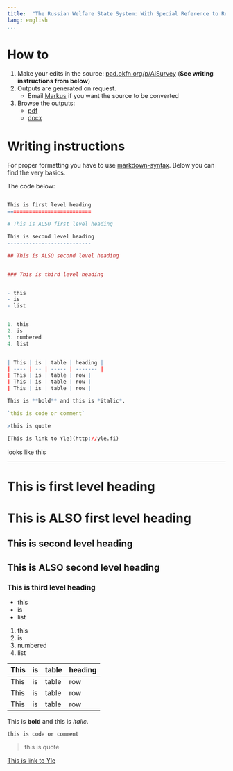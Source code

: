 ```yaml
---
title:  "The Russian Welfare State System: With Special Reference to Regional Inequality"
lang: english
...
```


How to
==========================

1. Make your edits in the source: [pad.okfn.org/p/AiSurvey](http://pad.okfn.org/p/AiSurvey) (**See writing instructions from below**)
2. Outputs are generated on request. 
	- Email <a href="mailto:markus.kainu@helsinki.fi?Subject=compile regional inequality" target="_top"> Markus</a> if you want the source to be converted
3. Browse the outputs:
	- [pdf](regional_inequality.pdf)
	- [docx](regional_inequality.docx)




Writing instructions
==========================

For proper formatting you have to use [markdown-syntax](https://help.github.com/articles/markdown-basics). Below you can find the very basics.

The code below:

```r

This is first level heading
===========================

# This is ALSO first level heading

This is second level heading
---------------------------

## This is ALSO second level heading


### This is third level heading


- this
- is
- list


1. this
2. is
3. numbered
4. list


| This | is | table | heading |
| ---- | -- | ----- | ------- |
| This | is | table | row |
| This | is | table | row |
| This | is | table | row |

This is **bold** and this is *italic*.

`this is code or comment`

>this is quote

[This is link to Yle](http://yle.fi)

```

looks like this

*********

This is first level heading
===========================

# This is ALSO first level heading

This is second level heading
---------------------------

## This is ALSO second level heading


### This is third level heading


- this
- is
- list


1. this
2. is
3. numbered
4. list


| This | is | table | heading |
| ---- | -- | ----- | ------- |
| This | is | table | row |
| This | is | table | row |
| This | is | table | row |

This is **bold** and this is *italic*.

`this is code or comment`

>this is quote

[This is link to Yle](http://yle.fi)
